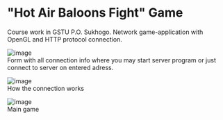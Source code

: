 # "Hot Air Baloons Fight" Game
Course work in GSTU P.O. Sukhogo. Network game-application with OpenGL and HTTP protocol connection.

![image](https://user-images.githubusercontent.com/79334343/210967256-9fe1068a-878e-4f1e-bc7d-6e5143b94052.png)
<br>Form with all connection info where you may start server program or just connect to server on entered adress.

![image](https://user-images.githubusercontent.com/79334343/210967878-b3589acc-f4b0-45c3-ab6b-d97d01eb403e.png)
<br>How the connection works

![image](https://user-images.githubusercontent.com/79334343/210967552-db0b71b1-c660-40f2-bc36-9d5dbee5497b.png)
<br>Main game
